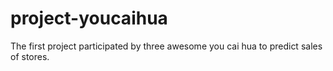 # project-youcaihua

The first project participated by three awesome you cai hua to predict sales of stores.
